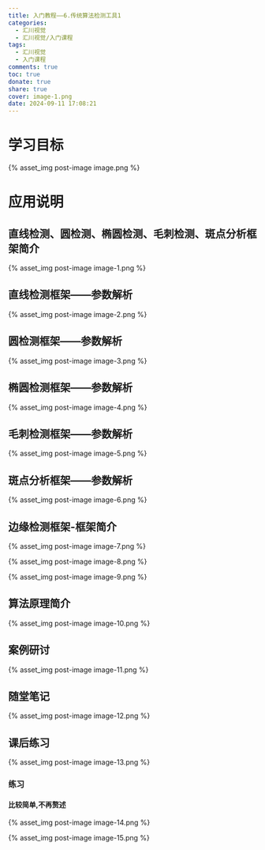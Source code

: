 ```yaml
---
title: 入门教程——6.传统算法检测工具1
categories:
  - 汇川视觉
  - 汇川视觉/入门课程
tags:
  - 汇川视觉
  - 入门课程
comments: true
toc: true
donate: true
share: true
cover: image-1.png
date: 2024-09-11 17:08:21
---
```


# 学习目标

{% asset_img post-image image.png %}

# 应用说明

## 直线检测、圆检测、椭圆检测、毛刺检测、斑点分析框架简介

{% asset_img post-image image-1.png %}

## 直线检测框架——参数解析

{% asset_img post-image image-2.png %}

## 圆检测框架——参数解析

{% asset_img post-image image-3.png %}

## 椭圆检测框架——参数解析

{% asset_img post-image image-4.png %}

## 毛刺检测框架——参数解析

{% asset_img post-image image-5.png %}

## 斑点分析框架——参数解析

{% asset_img post-image image-6.png %}

## 边缘检测框架-框架简介

{% asset_img post-image image-7.png %}

{% asset_img post-image image-8.png %}

{% asset_img post-image image-9.png %}

## 算法原理简介

{% asset_img post-image image-10.png %}

## 案例研讨

{% asset_img post-image image-11.png %}

## 随堂笔记

{% asset_img post-image image-12.png %}

## 课后练习

{% asset_img post-image image-13.png %}

### 练习

#### 比较简单,不再赘述

{% asset_img post-image image-14.png %}

{% asset_img post-image image-15.png %}
